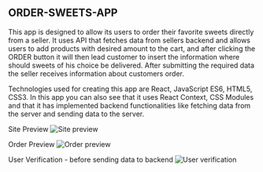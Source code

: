 ## ORDER-SWEETS-APP

This app is designed to allow its users to order their favorite sweets directly from a seller. It uses API that fetches data from sellers backend and allows users to add products with desired amount to the cart, and after clicking the ORDER button it will then lead customer to insert the information where should sweets of his choice be delivered. After submitting the required data the seller receives information about customers order.

Technologies used for creating this app are React, JavaScript ES6, HTML5, CSS3. In this app you can also see that it uses React Context, CSS Modules and that it has implemented backend functionalities like fetching data from the server and sending data to the server.

Site Preview
![Site preview](https://i.imgur.com/WmlE6Ly.jpeg)

Order Preview
![Order preview](https://i.imgur.com/2NeUQ6H.jpeg)

User Verification - before sending data to backend
![User verification](https://i.imgur.com/tLKEAV3.jpeg)
